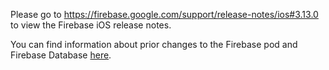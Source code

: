 Please go to https://firebase.google.com/support/release-notes/ios#3.13.0
to view the Firebase iOS release notes.

You can find information about prior changes to the Firebase pod and Firebase
Database [here](https://www.firebase.com/docs/ios/changelog.html).
